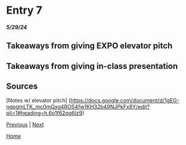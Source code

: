 # Entry 7
##### 5/29/24

## Takeaways from giving EXPO elevator pitch


## Takeaways from giving in-class presentation

## Sources
[Notes w/ elevator pitch] (https://docs.google.com/document/d/1gEG-nqpgmLTK_mc0mQxg4ROS4fw1KH32b49NJPkFx8Y/edit?pli=1#heading=h.6o1f62qg6jz9)


[Previous](entry06.md) | [Next](entry08.md)

[Home](../README.md)
